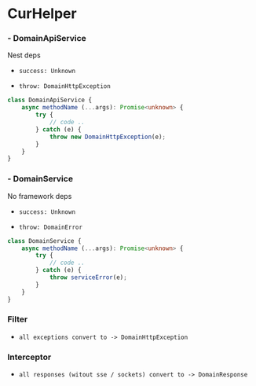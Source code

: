 # CurHelper

### - DomainApiService

Nest deps

*     success: Unknown
*     throw: DomainHttpException

```typescript
class DomainApiService {
    async methodName (...args): Promise<unknown> {
        try {
            // code ..
        } catch (e) {
            throw new DomainHttpException(e);
        }
    }
}
```

### - DomainService

No framework deps

*     success: Unknown
*     throw: DomainError

```typescript
class DomainService {
    async methodName (...args): Promise<unknown> {
        try {
            // code ..
        } catch (e) {
            throw serviceError(e);
        }
    }
}
```

### Filter

*     all exceptions convert to -> DomainHttpException

### Interceptor

*     all responses (witout sse / sockets) convert to -> DomainResponse